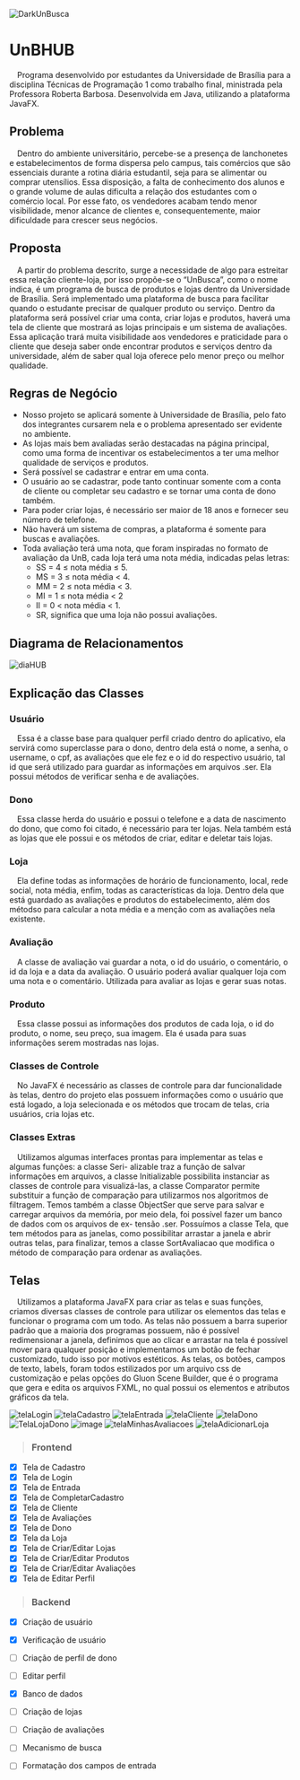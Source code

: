 ![DarkUnBusca](https://user-images.githubusercontent.com/64702639/221646701-66a33e4f-07b9-4e4f-b1c0-b686697b5080.png)

# UnBHUB
&emsp;Programa desenvolvido por estudantes da Universidade de Brasília para a
disciplina Técnicas de Programação 1 como trabalho final, ministrada pela Professora
Roberta Barbosa. Desenvolvida em Java, utilizando a plataforma JavaFX.

## Problema
&emsp;Dentro do ambiente universitário, percebe-se a presença de lanchonetes e
estabelecimentos de forma dispersa pelo campus, tais comércios que são
essenciais durante a rotina diária estudantil, seja para se alimentar ou comprar
utensílios. Essa disposição, a falta de conhecimento dos alunos e o grande volume
de aulas dificulta a relação dos estudantes com o comércio local. Por esse fato, os
vendedores acabam tendo menor visibilidade, menor alcance de clientes e,
consequentemente, maior dificuldade para crescer seus negócios.

## Proposta
&emsp;A partir do problema descrito, surge a necessidade de algo para estreitar essa relação cliente-loja, por isso propõe-se o “UnBusca”, como o nome indica, é um programa de busca de produtos e lojas dentro da Universidade de Brasília. Será implementado uma plataforma de busca para facilitar quando o estudante precisar de qualquer produto ou serviço. Dentro da plataforma será possível criar uma conta, criar lojas e produtos, haverá uma tela de cliente que mostrará as lojas principais e um sistema de avaliações. Essa aplicação trará muita visibilidade aos vendedores e praticidade para o cliente que deseja saber onde encontrar produtos e serviços dentro da universidade, além de saber qual loja oferece pelo menor preço ou melhor qualidade.


## Regras de Negócio
- Nosso projeto se aplicará somente à Universidade de Brasília, pelo fato dos integrantes cursarem nela e o problema apresentado ser evidente no ambiente.
- As lojas mais bem avaliadas serão destacadas na página principal, como uma forma de incentivar os estabelecimentos a ter uma melhor qualidade de serviços e produtos.
- Será possível se cadastrar e entrar em uma conta.
- O usuário ao se cadastrar, pode tanto continuar somente com a conta de cliente ou completar seu cadastro e se tornar uma conta de dono também.
- Para poder criar lojas, é necessário ser maior de 18 anos e fornecer seu número de telefone.
- Não haverá um sistema de compras, a plataforma é somente para buscas e avaliações.
- Toda avaliação terá uma nota, que foram inspiradas no formato de avaliação da UnB, cada loja terá uma nota média, indicadas pelas letras:
  - SS = 4 ≤ nota média ≤ 5.
  - MS = 3 ≤ nota média < 4.
  - MM = 2 ≤ nota média < 3.
  - MI = 1 ≤ nota média < 2
  - II = 0 < nota média < 1.
  - SR, significa que uma loja não possui avaliações.
  
## Diagrama de Relacionamentos

![diaHUB](https://user-images.githubusercontent.com/64702639/221646146-ee6472d4-9b56-4df6-b36c-48f300a5eb73.png)

## Explicação das Classes
### Usuário
&emsp;Essa é a classe base para qualquer perfil criado dentro do aplicativo, ela servirá como superclasse para
o dono, dentro dela está o nome, a senha, o username, o cpf, as avaliações que ele fez e o id do respectivo
usuário, tal id que será utilizado para guardar as informações em arquivos .ser. Ela possui métodos de
verificar senha e de avaliações.

### Dono
&emsp;Essa classe herda do usuário e possui o telefone e a data de nascimento do dono, que como foi citado,
é necessário para ter lojas. Nela também está as lojas que ele possui e os métodos de criar, editar e deletar
tais lojas.

### Loja
&emsp;Ela define todas as informações de horário de funcionamento, local, rede social, nota média, enfim,
todas as características da loja. Dentro dela que está guardado as avaliações e produtos do estabelecimento,
além dos métodso para calcular a nota média e a menção com as avaliações nela existente.

### Avaliação
&emsp;A classe de avaliação vai guardar a nota, o id do usuário, o comentário, o id da loja e a data da
avaliação. O usuário poderá avaliar qualquer loja com uma nota e o comentário. Utilizada para avaliar as
lojas e gerar suas notas.

### Produto
&emsp;Essa classe possui as informações dos produtos de cada loja, o id do produto, o nome, seu preço, sua
imagem. Ela é usada para suas informações serem mostradas nas lojas.

### Classes de Controle
&emsp;No JavaFX é necessário as classes de controle para dar funcionalidade às telas, dentro do projeto elas
possuem informações como o usuário que está logado, a loja selecionada e os métodos que trocam de
telas, cria usuários, cria lojas etc.

### Classes Extras
&emsp;Utilizamos algumas interfaces prontas para implementar as telas e algumas funções: a classe Seri-
alizable traz a função de salvar informações em arquivos, a classe Initializable possibilita instanciar as
classes de controle para visualizá-las, a classe Comparator permite substituir a função de comparação
para utilizarmos nos algoritmos de filtragem. Temos também a classe ObjectSer que serve para salvar e
carregar arquivos da memória, por meio dela, foi possível fazer um banco de dados com os arquivos de ex-
tensão .ser. Possuímos a classe Tela, que tem métodos para as janelas, como possibilitar arrastar a janela e
abrir outras telas, para finalizar, temos a classe SortAvaliacao que modifica o método de comparação para
ordenar as avaliações.

## Telas
&emsp;Utilizamos a plataforma JavaFX para criar as telas e suas funções, criamos diversas classes de controle
para utilizar os elementos das telas e funcionar o programa com um todo. As telas não possuem a barra
superior padrão que a maioria dos programas possuem, não é possível redimensionar a janela, definimos
que ao clicar e arrastar na tela é possível mover para qualquer posição e implementamos um botão de
fechar customizado, tudo isso por motivos estéticos. As telas, os botões, campos de texto, labels, foram
todos estilizados por um arquivo css de customização e pelas opções do Gluon Scene Builder, que é o
programa que gera e edita os arquivos FXML, no qual possui os elementos e atributos gráficos da tela.

![telaLogin](https://user-images.githubusercontent.com/64702639/221650861-378c9bd8-931e-4058-b950-69c5cf877bd9.jpg)
![telaCadastro](https://user-images.githubusercontent.com/64702639/221650327-ab7041c6-b94f-4a96-a71e-7c5d3185fdc7.jpg)
![telaEntrada](https://user-images.githubusercontent.com/64702639/221651072-4a8a912d-136e-4658-9f5d-7a71ba071fe6.jpg)
![telaCliente](https://user-images.githubusercontent.com/64702639/221651043-8a699e87-49d4-48df-9692-b9d3cef95f60.jpg)
![telaDono](https://user-images.githubusercontent.com/64702639/221651105-919dd7b3-c64b-4226-a3b2-30f0b4b2e3db.jpg)
![TelaLojaDono](https://user-images.githubusercontent.com/64702639/221651157-17f10595-1b1a-4c8b-8da5-1571c01b061b.jpg)
![image](https://user-images.githubusercontent.com/64702639/221651425-c2472c3c-2429-480f-ab66-c52d14833bcb.png)
![telaMinhasAvaliacoes](https://user-images.githubusercontent.com/64702639/221651203-1a85143d-62ce-4b47-a97e-fc356a9557a2.jpg)
![telaAdicionarLoja](https://user-images.githubusercontent.com/64702639/221651226-687a56d8-1d80-4439-a587-31fb3b257b25.jpg)

> ### Frontend

- [X] Tela de Cadastro
- [X] Tela de Login
- [X] Tela de Entrada
- [X] Tela de CompletarCadastro
- [X] Tela de Cliente
- [X] Tela de Avaliações
- [X] Tela de Dono
- [X] Tela da Loja
- [X] Tela de Criar/Editar Lojas
- [X] Tela de Criar/Editar Produtos
- [X] Tela de Criar/Editar Avaliações
- [X] Tela de Editar Perfil

> ### Backend
- [X] Criação de usuário
- [X] Verificação de usuário
- [ ] Criação de perfil de dono
- [ ] Editar perfil
- [X] Banco de dados
- [ ] Criação de lojas
- [ ] Criação de avaliações
- [ ] Mecanismo de busca
- [ ] Formatação dos campos de entrada


